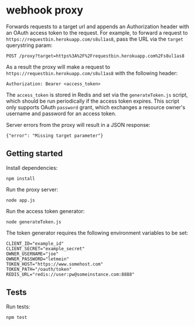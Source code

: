 # webhook proxy

Forwards requests to a target url and appends an Authorization header with an OAuth access token to the request.  For example, to forward a request to `https://requestbin.herokuapp.com/s8ul1as8`, pass the URL via the `target` querystring param:

```
POST /proxy?target=https%3A%2F%2Frequestbin.herokuapp.com%2Fs8ul1as8
```

As a result the proxy will make a request to `https://requestbin.herokuapp.com/s8ul1as8` with the following header:

```
Authorization: Bearer <access_token>
```

The `access_token` is stored in Redis and set via the `generateToken.js` script, which should be run periodically if the access token expires.  This script only supports OAuth `password` grant, which exchanges a resource owner's username and password for an access token.

Server errors from the proxy will result in a JSON response:

```
{"error": "Missing target parameter"}
```

## Getting started

Install dependencies:

```
npm install
```

Run the proxy server:

```
node app.js
```

Run the access token generator:

```
node generateToken.js
```

The token generator requires the following environment variables to be set:

```
CLIENT_ID="example_id"
CLIENT_SECRET="example_secret"
OWNER_USERNAME="joe"
OWNER_PASSWORD="letmein"
TOKEN_HOST="https://www.somehost.com"
TOKEN_PATH="/oauth/token"
REDIS_URL="redis://user:pw@someinstance.com:8888"
```

## Tests

Run tests:

```
npm test
```